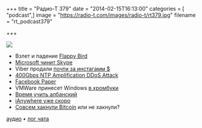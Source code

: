 +++
title = "Радио-Т 379"
date = "2014-02-15T16:13:00"
categories = [ "podcast",]
image = "https://radio-t.com/images/radio-t/rt379.jpg"
filename = "rt_podcast379"

+++

![](https://radio-t.com/images/radio-t/rt379.jpg)

* Взлет и падение [Flappy Bird](http://www.wired.co.uk/news/archive/2014-02/13/flappy-bird)
* [Microsoft чинит Skype](http://www.theverge.com/2014/2/13/5407762/skype-message-sync-fixes-features)
* Viber  продали [почти за инстагамм $](http://recode.net/2014/02/13/rakuten-buys-messaging-company-viber-for-900-million/)
* [400Gbps NTP Amplification DDoS Attack](http://blog.cloudflare.com/technical-details-behind-a-400gbps-ntp-amplification-ddos-attack)
* [Facebook Paper](http://thenextweb.com/facebook/2014/02/13/10-days-facebook-paper-im-still-using/)
* VMWare принесет Windows [в хромбуки](http://googleenterprise.blogspot.com/2014/02/vmware-to-bring-traditional-windows_12.html)
* [Время учить албанский](http://blog.stackoverflow.com/2014/02/cant-we-all-be-reasonable-and-speak-english/)
* [iAnywhere уже скоро](http://appadvice.com/appnn/2014/02/report-apple-is-working-on-a-new-product-category-called-the-ianywhere)
* [Совсем хакнули Bitcoin](http://venturebeat.com/2014/02/14/flaw-in-bitcoin-exchange-shutdowns-2-7-million-theft-is-the-end-coming/) или не хакнули?

[аудио](http://cdn.radio-t.com/rt_podcast379.mp3) • [лог чата](http://chat.radio-t.com/logs/radio-t-379.html)
<audio src="http://cdn.radio-t.com/rt_podcast379.mp3" preload="none"></audio>